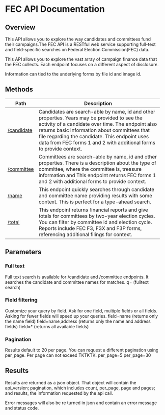 # FEC API Documentation
## Overview

This API allows you to explore the way candidates and committees fund their campaigns.The FEC API is a RESTful web service supporting full-text and field-specific searches on Federal Election Commission(FEC) data.

This API allows you to explore the vast array of campaign finance data that the FEC collects. Each endpoint focuses on a different aspect of disclosure.

Information can tied to the underlying forms by file id and image id.


## Methods
| Path | Description |
|-----|-----|
| [/candidate](candidates) | Candidates are search-able by name, id and other properties. Years may be provided to see the activity of a candidate over time. The endpoint also returns basic information about committees that file regarding the candidate. This endpoint uses data from FEC forms 1 and 2 with additional forms to provide context. |
| [/committee](committees) | Committees are search-able by name, id and other properties. There is a description about the type of committee, where the committee is, treasure information and This endpoint returns  FEC forms 1 and 2 with additional forms to provide context. |
|[/name](name)| This endpoint quickly searches through candidate and committee name providing results with some context. This is perfect for a type-ahead search.|
| [/total](total) | This endpoint returns financial reports and give totals for committees by two-year election cycles. You can filter by committee id and election cycle. Reports include FEC F3, F3X and F3P forms, referencing additional filings for context. |

## Parameters


### Full text
Full text search is available for /candidate and /committee endpoints. It searches the candidate and committee names for matches.
    q=                      (fulltext search)

### Field filtering
Customize your query by field. Ask for one field, multiple fields or all fields. Asking for fewer fields will speed up your queries.
    field=name              (returns only the name field)
    field=name,address      (returns only the name and address fields)
    field=*                 (returns all available fields)

### Pagination
Results default to 20 per page. You can request a different pagination using per_page. Per page can not exceed TKTKTK.
    per_page=5
    per_page=30


## Results
Results are returned as a json object. That object will contain the api_version; pagination, which includes count, per_page, page and pages; and results, the information requested by the api call.

Error messages will also be re turned in json and contain an error message and status code.



